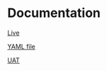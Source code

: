 # Documentation

[Live](https://mtaa-app-doc.netlify.app/)

[YAML file](public/assets/documentation.yaml)

[UAT](public/assets/UAT.pdf)
